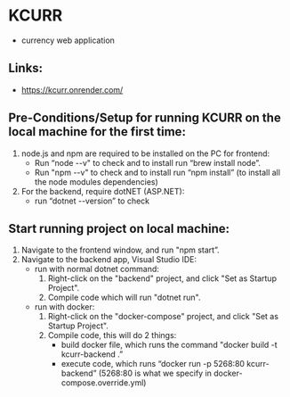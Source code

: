 # KCURR
- currency web application

## Links:
- https://kcurr.onrender.com/

## Pre-Conditions/Setup for running KCURR on the local machine for the first time:
1. node.js and npm are required to be installed on the PC for frontend:
   - Run “node --v" to check and to install run “brew install node”.
   - Run "npm --v" to check and to install run “npm install” (to install all the node modules dependencies)
2. For the backend, require dotNET (ASP.NET):
   - run “dotnet --version” to check

## Start running project on local machine:
1. Navigate to the frontend window, and run "npm start”.
2. Navigate to the backend app, Visual Studio IDE:
   - run with normal dotnet command:
     1. Right-click on the "backend" project, and click "Set as Startup Project".
     2. Compile code which will run "dotnet run".
   - run with docker:
     1. Right-click on the "docker-compose" project, and click "Set as Startup Project".
     2. Compile code, this will do 2 things:
        - build docker file, which runs the command "docker build -t kcurr-backend .”
        - execute code, which runs “docker run -p 5268:80 kcurr-backend” (5268:80 is what we specify in docker-compose.override.yml)
